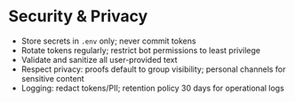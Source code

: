 # Security & Privacy

- Store secrets in `.env` only; never commit tokens
- Rotate tokens regularly; restrict bot permissions to least privilege
- Validate and sanitize all user-provided text
- Respect privacy: proofs default to group visibility; personal channels for sensitive content
- Logging: redact tokens/PII; retention policy 30 days for operational logs
